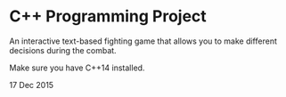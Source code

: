 # C++ Programming Project

An interactive text-based fighting game that allows you to make different decisions during the combat. 

Make sure you have C++14 installed.


17 Dec 2015

